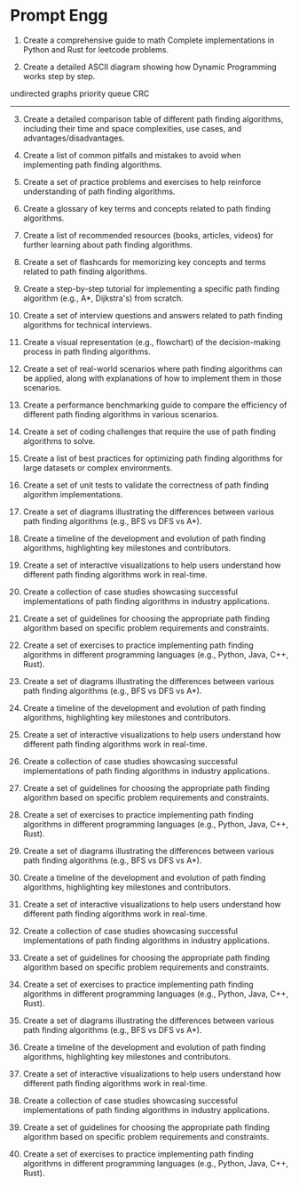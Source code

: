 # Prompt Engg

1. Create a comprehensive guide to math Complete implementations in Python and Rust for leetcode problems.

2. Create a detailed ASCII diagram showing how Dynamic Programming works step by step.


undirected graphs
priority queue
CRC

------------------------

3. Create a detailed comparison table of different path finding algorithms, including their time and space complexities, use cases, and advantages/disadvantages.

4. Create a list of common pitfalls and mistakes to avoid when implementing path finding algorithms.

5. Create a set of practice problems and exercises to help reinforce understanding of path finding algorithms.

6. Create a glossary of key terms and concepts related to path finding algorithms.

7. Create a list of recommended resources (books, articles, videos) for further learning about path finding algorithms.

8. Create a set of flashcards for memorizing key concepts and terms related to path finding algorithms.

9. Create a step-by-step tutorial for implementing a specific path finding algorithm (e.g., A*, Dijkstra's) from scratch.

10. Create a set of interview questions and answers related to path finding algorithms for technical interviews.

11. Create a visual representation (e.g., flowchart) of the decision-making process in path finding algorithms.

12. Create a set of real-world scenarios where path finding algorithms can be applied, along with explanations of how to implement them in those scenarios.

13. Create a performance benchmarking guide to compare the efficiency of different path finding algorithms in various scenarios.

14. Create a set of coding challenges that require the use of path finding algorithms to solve.

15. Create a list of best practices for optimizing path finding algorithms for large datasets or complex environments.

16. Create a set of unit tests to validate the correctness of path finding algorithm implementations.

17. Create a set of diagrams illustrating the differences between various path finding algorithms (e.g., BFS vs DFS vs A*).

18. Create a timeline of the development and evolution of path finding algorithms, highlighting key milestones and contributors.

19. Create a set of interactive visualizations to help users understand how different path finding algorithms work in real-time.

20. Create a collection of case studies showcasing successful implementations of path finding algorithms in industry applications.

21. Create a set of guidelines for choosing the appropriate path finding algorithm based on specific problem requirements and constraints.

22. Create a set of exercises to practice implementing path finding algorithms in different programming languages (e.g., Python, Java, C++, Rust).

23. Create a set of diagrams illustrating the differences between various path finding algorithms (e.g., BFS vs DFS vs A*).

24. Create a timeline of the development and evolution of path finding algorithms, highlighting key milestones and contributors.

25. Create a set of interactive visualizations to help users understand how different path finding algorithms work in real-time.

26. Create a collection of case studies showcasing successful implementations of path finding algorithms in industry applications.

27. Create a set of guidelines for choosing the appropriate path finding algorithm based on specific problem requirements and constraints.

28. Create a set of exercises to practice implementing path finding algorithms in different programming languages (e.g., Python, Java, C++, Rust).

29. Create a set of diagrams illustrating the differences between various path finding algorithms (e.g., BFS vs DFS vs A*).

30. Create a timeline of the development and evolution of path finding algorithms, highlighting key milestones and contributors.

31. Create a set of interactive visualizations to help users understand how different path finding algorithms work in real-time.

32. Create a collection of case studies showcasing successful implementations of path finding algorithms in industry applications.

33. Create a set of guidelines for choosing the appropriate path finding algorithm based on specific problem requirements and constraints.

34. Create a set of exercises to practice implementing path finding algorithms in different programming languages (e.g., Python, Java, C++, Rust).

35. Create a set of diagrams illustrating the differences between various path finding algorithms (e.g., BFS vs DFS vs A*).

36. Create a timeline of the development and evolution of path finding algorithms, highlighting key milestones and contributors.

37. Create a set of interactive visualizations to help users understand how different path finding algorithms work in real-time.

38. Create a collection of case studies showcasing successful implementations of path finding algorithms in industry applications.

39. Create a set of guidelines for choosing the appropriate path finding algorithm based on specific problem requirements and constraints.

40. Create a set of exercises to practice implementing path finding algorithms in different programming languages (e.g., Python, Java, C++, Rust).
